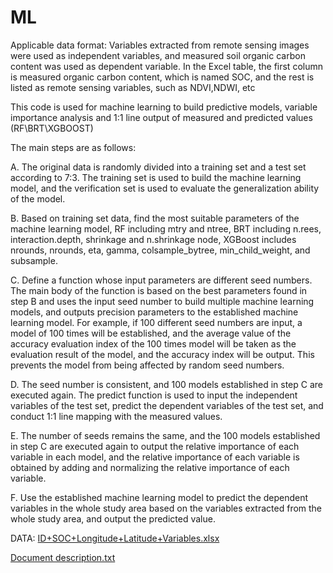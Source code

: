 # ML 
Applicable data format: Variables extracted from remote sensing images were used as independent variables, and measured soil organic carbon content was used as dependent variable. In the Excel table, the first column is measured organic carbon content, which is named SOC, and the rest is listed as remote sensing variables, such as NDVI,NDWI, etc

This code is used for machine learning to build predictive models, variable importance analysis and 1:1 line output of measured and predicted values (RF\BRT\XGBOOST)

The main steps are as follows:

A.  The original data is randomly divided into a training set and a test set according to 7:3. The training set is used to build the machine learning model, and the verification set is used to evaluate the generalization ability of the model.

B.  Based on training set data, find the most suitable parameters of the machine learning model, RF including mtry and ntree, BRT including n.rees, interaction.depth, shrinkage and n.shrinkage node, XGBoost includes nrounds, nrounds, eta, gamma, colsample_bytree, min_child_weight, and subsample.

C. Define a function whose input parameters are different seed numbers. The main body of the function is based on the best parameters found in step B and uses the input seed number to build multiple machine learning models, and outputs precision parameters to the established machine learning model. For example, if 100 different seed numbers are input, a model of 100 times will be established, and the average value of the accuracy evaluation index of the 100 times model will be taken as the evaluation result of the model, and the accuracy index will be output. This prevents the model from being affected by random seed numbers.

D. The seed number is consistent, and 100 models established in step C are executed again. The predict function is used to input the independent variables of the test set, predict the dependent variables of the test set, and conduct 1:1 line mapping with the measured values.

E. The number of seeds remains the same, and the 100 models established in step C are executed again to output the relative importance of each variable in each model, and the relative importance of each variable is obtained by adding and normalizing the relative importance of each variable.

F. Use the established machine learning model to predict the dependent variables in the whole study area based on the variables extracted from the whole study area, and output the predicted value.

DATA:
[ID+SOC+Longitude+Latitude+Variables.xlsx](https://github.com/user-attachments/files/16421744/ID%2BSOC%2BLongitude%2BLatitude%2BVariables.xlsx)

[Document description.txt](https://github.com/user-attachments/files/16154421/Document.description.txt)
